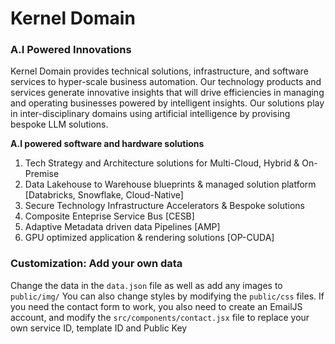 # Kernel Domain 
### A.I Powered Innovations
Kernel Domain provides technical solutions, infrastructure, and software services to hyper-scale business automation. Our technology products and services generate innovative insights that will drive efficiencies in managing and operating businesses powered by intelligent insights. Our solutions play in inter-disciplinary domains using artificial intelligence by provising bespoke LLM solutions.

__A.I powered software and hardware solutions__

1. Tech Strategy and Architecture solutions for Multi-Cloud, Hybrid & On-Premise 
2. Data Lakehouse to Warehouse blueprints & managed solution platform [Databricks, Snowflake, Cloud-Native]
3. Secure Technology Infrastructure Accelerators & Bespoke solutions
4. Composite Enteprise Service Bus [CESB]
5. Adaptive Metadata driven data Pipelines [AMP]
6. GPU optimized application & rendering solutions [OP-CUDA]

### Customization: Add your own data 
Change the data in the ```data.json``` file as well as add any images to ```public/img/```
You can also change styles by modifying the ```public/css``` files.
If you need the contact form to work, you also need to create an EmailJS account, and modify the ```src/components/contact.jsx``` file to replace your own service ID, template ID and Public Key

